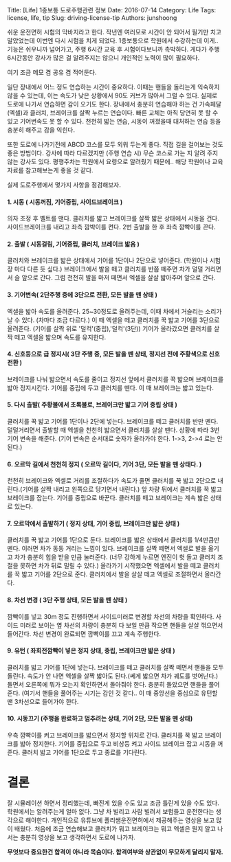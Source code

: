 Title: [Life] 1종보통 도로주행관련 정보
Date: 2016-07-14
Category: Life
Tags: license, life, tip
Slug: driving-license-tip
Authors: junshoong

쉬운 운전면허 시험의 막바지라고 한다.
작년엔 여러모로 시간이 안 되어서 필기만 치고 말았었는데 이번엔 다시 시험을 치게 되었다. 1종보통으로 학원에서 수강하는데 이게.. 기능은 쉬우니까 넘어가고, 주행 6시간 교육 후 시험이다보니까 촉박하다. 게다가 주행 6시간동안 강사가 많은 걸 알려주지는 않으니 개인적인 노력이 많이 필요하다.

여기 조금 메모 겸 공유 겸 적어둔다.

일단 장내에서 어느 정도 연습하는 시간이 중요하다. 이때는 핸들을 돌리는게 익숙하지 않을 수 있는데, 이는 속도가 낮은 상황에서 90도 커브가 많아서 그럴 수 있다. 실제로 도로에 나가서 연습하면 감이 오기도 한다. 장내에서 충분히 연습해야 하는 건 가속페달(엑셀)과 클러치, 브레이크를 살짝 누르는 연습이다. 빠른 교체는 아직 당연히 못 할 수 있고 기어변속도 못 할 수 있다. 천천히 밟는 연습, 시동이 꺼졌을때 대처하는 연습 등을 충분히 해주고 감을 익힌다.

또한 도로에 나가기전에 ABCD 코스를 모두 외워 두는게 좋다. 직접 길을 걸어보는 것도 좋은 방법이다. 강사에 따라 다르겠지만 (주행 연습 시) 무슨 코스로 가는 지 알려 주지 않는 강사도 있다. 평행주차는 학원에서 요령으로 알려줬기 때문에.. 해당 학원이나 교육자료를 참고해보는게 좋을 것 같다.

실제 도로주행에서 몇가지 사항을 점검해보자.


#### 1. 시동 ( 시동꺼짐, 기어중립, 사이드브레이크 )

의자 조정 후 벨트를 맨다.
클러치를 밟고 브레이크를 살짝 밟은 상태에서 시동을 건다.
사이드브레이크를 내리고 좌측 깜박이를 켠다.
2번 출발을 한 후 좌측 깜빡이를 끈다.


#### 2. 출발 ( 시동걸림, 기어중립, 클러치, 브레이크 밟음 )

클러치와 브레이크를 밟은 상태에서 기어를 1단이나 2단으로 넣어준다. (학원이나 시험장 마다 다른 듯 싶다.)
브레이크에서 발을 떼고 클러치를 반쯤 떼주면 차가 덜덜 거리면서 슬 앞으로 간다.
그럼 천천히 발을 마저 떼면서 엑셀을 살살 밟아주며 앞으로 간다.

#### 3. 기어변속( 2단주행 중에 3단으로 전환, 모든 발을 뗀 상태 )

엑셀을 밟아 속도를 올려준다. 25~30정도로 올려주는데, 이때 차에서 거슬리는 소리가 날 수 있다. (차마다 조금 다르다.)
이 때 엑셀을 떼고 클러치를 꾹 밟고 기어를 3단으로 올려준다. (기어를 살짝 위로 '덜컥'(중립),'덜컥'(3단))
기어가 올라갔으면 클러치를 살짝 떼고 엑셀을 밟으며 속도를 유지한다.

#### 4. 신호등으로 급 정지시( 3단 주행 중, 모든 발을 뗀 상태, 정지선 전에 주황색으로 신호 전환 )

브레이크를 나눠 밟으면서 속도를 줄이고 정지선 앞에서 클러치를 꾹 밟으며 브레이크를 밟아 정지시킨다.
기어를 중립에 두고 클러치를 뗀다.
이 때 브레이크는 밟고 있는다.

#### 5. 다시 출발( 주황불에서 초록불로, 브레이크만 밟고 기어 중립 상태 )

클러치를 꾹 밟고 기어를 1단이나 2단에 넣는다.
브레이크를 떼고 클러치를 반만 뗀다.
덜덜거리면서 출발할 때 엑셀을 천천히 밟으면서 클러치를 살살 뗀다.
상황에 따라 3번 기어 변속을 해준다. (기어 변속은 순서대로 숫자가 올라가야 한다. 1->3, 2->4 로는 안 된다.)

#### 6. 오르막 길에서 천천히 정지 ( 오르막 길이다, 기어 3단, 모든 발을 뗀 상태다. )

천천히 브레이크와 엑셀로 거리를 조절하다가 속도가 줄면 클러치를 꾹 밟고 2단으로 내린다.(기어를 살짝 내리고 왼쪽으로 당기면서 내린다.)
앞 차량 뒤에서 클러치를 꾹 밟고 브레이크를 잡는다.
기어를 중립으로 바꾼다.
클러치를 떼고 브레이크는 계속 밟은 상태로 있는다.

#### 7. 오르막에서 출발하기 ( 정지 상태, 기어 중립, 브레이크만 밟은 상태 )

클러치를 꾹 밟고 기어를 1단으로 둔다.
브레이크를 밟은 상태에서 클러치를 1/4만큼만 뗀다. 이러면 차가 동동 거리는 느낌이 있다.
브레이크를 살짝 떼면서 엑셀로 발을 옮기고 차가 충분히 힘을 받을 만큼 눌러준다. (너무 강하게 누르면 엔진이 헛 돌고 클러치 조절을 못하면 차가 뒤로 밀릴 수 있다.)
올라가기 시작했으면 엑셀에서 발을 떼고 클러치를 꾹 밟고 기어를 2단으로 준다.
클러치에서 발을 살살 떼고 엑셀로 조절하면서 올라간다.

#### 8. 차선 변경 ( 3단 주행 상태, 모든 발을 뗀 상태 )

깜빡이를 넣고 30m 정도 진행하면서 사이드미러로 변경할 차선의 차량을 확인하다.
사이드 미러로 보이는 옆 차선의 차량이 충분히 다 보일 만큼 작으면 핸들을 살살 꺾으면서 들어간다.
차선 변경이 완료되면 깜빡이를 끄고 계속 주행한다.

#### 9. 유턴 ( 좌회전깜빡이 넣은 정지 상태, 중립, 브레이크만 밟은 상태 )

클러치를 밟고 기어를 1단에 넣는다.
브레이크를 떼고 클러치를 살짝 떼면서 핸들을 모두 돌린다.
속도가 안 나면 엑셀을 살짝 밟아도 된다.(쎄게 밟으면 차가 궤도를 벗어난다.)
돌면서 오른쪽에 뭐가 오는지 확인하면서 돌아줘야 한다.
충분히 돌았으면 핸들을 풀어준다. (여기서 핸들을 풀어주는 시기는 감인 것 같다..
이 때 중앙선을 중심으로 유턴할 땐 3차선으로 들어가야 한다.

#### 10. 시동끄기 (주행을 완료하고 멈추려는 상태, 기어 2단, 모든 발을 뗀 상태)

우측 깜빡이를 켜고 브레이크를 밟으면서 정지할 위치로 간다.
클러치를 꾹 밟고 브레이크를 밟아 정지한다.
기어를 중립으로 두고 비상등 켜고 사이드 브레이크 잡고 시동을 꺼준다.
클러치 밟고 기어를 1단으로 두고 종료를 기다린다.



# 결론

잘 시뮬레이션 하면서 정리했는데, 빠진게 있을 수도 있고 조금 틀린게 있을 수도 있다.
학원에서는 알려주는게 얼마 없다. 그냥 차 빌리고 사람 빌려서 보험들고 운전한다는 생각으로 해야한다.
개인적으로 유튜브에 폴리쌤운전면허에서 제공해주는 영상을 보고 많이 배웠다.
처음에 조금 연습해보고 클러치가 뭐고 브레이크는 뭐고 엑셀은 뭔지 알고 나서는 충분히 영상을 보고 생각하면서 도로에 나가자.

**무엇보다 중요한건 합격이 아니라 목숨이다. 합격여부와 상관없이 무모하게 달리지 말자.**
